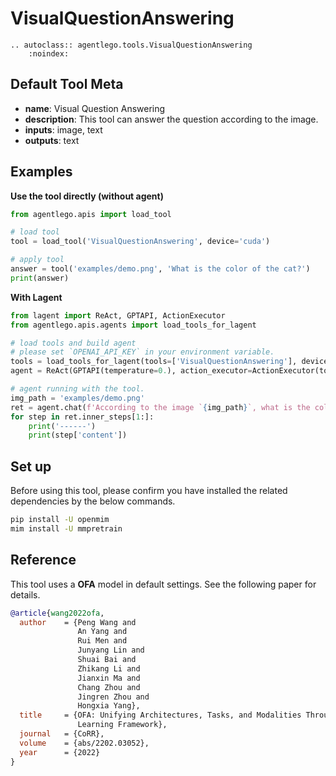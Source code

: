 # VisualQuestionAnswering

```{eval-rst}
.. autoclass:: agentlego.tools.VisualQuestionAnswering
    :noindex:
```

## Default Tool Meta

- **name**: Visual Question Answering
- **description**: This tool can answer the question according to the image.
- **inputs**: image, text
- **outputs**: text

## Examples

**Use the tool directly (without agent)**

```python
from agentlego.apis import load_tool

# load tool
tool = load_tool('VisualQuestionAnswering', device='cuda')

# apply tool
answer = tool('examples/demo.png', 'What is the color of the cat?')
print(answer)
```

**With Lagent**

```python
from lagent import ReAct, GPTAPI, ActionExecutor
from agentlego.apis.agents import load_tools_for_lagent

# load tools and build agent
# please set `OPENAI_API_KEY` in your environment variable.
tools = load_tools_for_lagent(tools=['VisualQuestionAnswering'], device='cuda')
agent = ReAct(GPTAPI(temperature=0.), action_executor=ActionExecutor(tools))

# agent running with the tool.
img_path = 'examples/demo.png'
ret = agent.chat(f'According to the image `{img_path}`, what is the color of the cat?')
for step in ret.inner_steps[1:]:
    print('------')
    print(step['content'])
```

## Set up

Before using this tool, please confirm you have installed the related dependencies by the below commands.

```bash
pip install -U openmim
mim install -U mmpretrain
```

## Reference

This tool uses a **OFA** model in default settings. See the following paper for details.

```bibtex
@article{wang2022ofa,
  author    = {Peng Wang and
               An Yang and
               Rui Men and
               Junyang Lin and
               Shuai Bai and
               Zhikang Li and
               Jianxin Ma and
               Chang Zhou and
               Jingren Zhou and
               Hongxia Yang},
  title     = {OFA: Unifying Architectures, Tasks, and Modalities Through a Simple Sequence-to-Sequence
               Learning Framework},
  journal   = {CoRR},
  volume    = {abs/2202.03052},
  year      = {2022}
}
```
